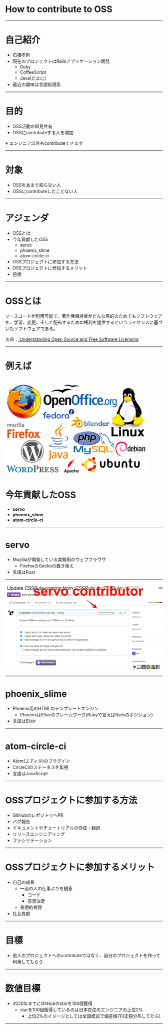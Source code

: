 # How to contribute to OSS

---

# 自己紹介
* 石橋孝則
* 現在のプロジェクトはRailsアプリケーション開発
  * Ruby
  * CoffeeScript
  * Java(たまに)
* 最近の趣味は言語処理系

---
# 目的
* OSS活動の知見共有
* OSSにcontributeする人を増加

※ エンジニア以外もcontributeできます

---
# 対象
* OSSをあまり知らない人
* OSSにcontributeしたことない人

---

# アジェンダ
* OSSとは
* 今年貢献したOSS
  * servo
  * phoenix_slime
  * atom-circle-ci
* OSSプロジェクトに参加する方法
* OSSプロジェクトに参加するメリット
* 目標

---

# OSSとは
ソースコードが利用可能で、著作権保持者がどんな目的のためでもソフトウェアを、学習、変更、そして配布するための権利を提供するというライセンスに基づいたソフトウェアである。

出典：[ Understanding Open Source and Free Software Licensing](https://books.google.co.jp/books?id=04jG7TTLujoC&pg=PA4&redir_esc=y&hl=ja#v=onepage&q&f=false)

---
# 例えば
![Slideck](images/OSS.png)
---
# 今年貢献したOSS
* **servo**
* **phoenix_slime**
* **atom-circle-ci**

---
# servo
* Mozillaが開発している実験用のウェブブラウザ
  * FirefoxのGeckoの置き換え
* 言語はRust

---
![Slideck](images/servo.png)

---
# phoenix_slime
* Phoenix用のHTMLのテンプレートエンジン
  * PhoenixはElixirのフレームワーク(Rubyで言えばRailsのポジション)
* 言語はElixir

---
# atom-circle-ci
* Atom(エディタ)のプラグイン
* CircleCiのステータスを監視
* 言語はJavaScript


---

# OSSプロジェクトに参加する方法
* GitHubのレポジトリへPR
* バグ報告
* ドキュメントやチュートリアルの作成・翻訳
* リリースエンジニアリング
* ファシリテーション

---

# OSSプロジェクトに参加するメリット
* 自己の成長
  * 一流の人の仕事ぶりを観察
    * コード
    * 意思決定
  * 長期的視野
* 社会貢献
---

# 目標
* 他人のプロジェクトへのcontributeではなく、自分のプロジェクトを作って利用してもらう

---

# 数値目標

* 2020年までにGitHubのstarを100個獲得
  * starを100個獲得しているのは日本在住のエンジニアの上位2%
    * 上位2%のイメージとしては全国模試で偏差値70(正規分布してたら)

---

